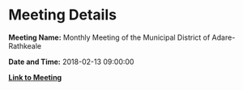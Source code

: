 # Meeting Details

**Meeting Name:** Monthly Meeting of the Municipal District of Adare-Rathkeale

**Date and Time:** 2018-02-13 09:00:00

**[Link to Meeting](https://www.limerick.ie/council/whats-on/monthly-meeting-municipal-district-adare-rathkeale-33)**
